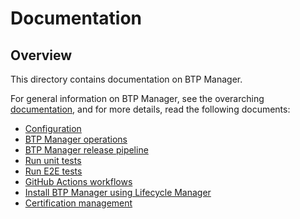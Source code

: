 # Documentation

## Overview

This directory contains documentation on BTP Manager.  

For general information on BTP Manager, see the overarching [documentation](../README.md), and for more details, read the following documents:

- [Configuration](configuration.md)
- [BTP Manager operations](operations.md)
- [BTP Manager release pipeline](release.md)
- [Run unit tests](testing.md)
- [Run E2E tests](e2e_tests.md)
- [GitHub Actions workflows](workflows.md)
- [Install BTP Manager using Lifecycle Manager](lifecycle_manager.md)
- [Certification management](certs.md)
